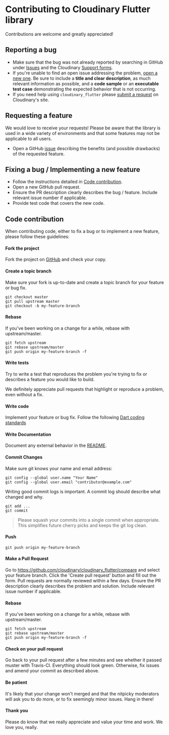 # Contributing to Cloudinary Flutter library

Contributions are welcome and greatly appreciated!

## Reporting a bug

- Make sure that the bug was not already reported by searching in GitHub under [Issues](https://github.com/cloudinary/cloudinary_flutter/issues) and the Cloudinary [Support forms](https://support.cloudinary.com).
- If you're unable to find an open issue addressing the problem, [open a new one](https://github.com/cloudinary/cloudinary_flutter/issues/new).
  Be sure to include a **title and clear description**, as much relevant information as possible, and a **code sample** or an **executable test case** demonstrating the expected behavior that is not occurring.
- If you need help using `cloudinary_flutter` please [submit a request](https://support.cloudinary.com/hc/en-us/requests/new) on Cloudinary's site.

## Requesting a feature

We would love to receive your requests!
Please be aware that the library is used in a wide variety of environments and that some features may not be applicable to all users.

- Open a GitHub [issue](https://github.com/cloudinary/cloudinary_flutter/issues) describing the benefits (and possible drawbacks) of the requested feature.

## Fixing a bug / Implementing a new feature

- Follow the instructions detailed in [Code contribution](#code-contribution).
- Open a new GitHub pull request.
- Ensure the PR description clearly describes the bug / feature. Include relevant issue number if applicable.
- Provide test code that covers the new code.

## Code contribution

When contributing code, either to fix a bug or to implement a new feature, please follow these guidelines:

#### Fork the project

Fork the project on [GitHub](https://github.com/cloudinary/cloudinary_flutter) and check your copy.

#### Create a topic branch

Make sure your fork is up-to-date and create a topic branch for your feature or bug fix.

```
git checkout master
git pull upstream master
git checkout -b my-feature-branch
```
#### Rebase

If you've been working on a change for a while, rebase with upstream/master.

```
git fetch upstream
git rebase upstream/master
git push origin my-feature-branch -f
```


#### Write tests

Try to write a test that reproduces the problem you're trying to fix or describes a feature you would like to build.

We definitely appreciate pull requests that highlight or reproduce a problem, even without a fix.

#### Write code

Implement your feature or bug fix.
Follow the following [Dart coding standards](https://dart.dev/guides/language/effective-dart)

#### Write Documentation

Document any external behavior in the [README](README.md).

#### Commit Changes

Make sure git knows your name and email address:

```
git config --global user.name "Your Name"
git config --global user.email "contributor@example.com"
```

Writing good commit logs is important. A commit log should describe what changed and why.

```
git add ...
git commit
```


> Please squash your commits into a single commit when appropriate. This simplifies future cherry picks and keeps the git log clean.

#### Push

```
git push origin my-feature-branch
```

#### Make a Pull Request

Go to https://github.com/cloudinary/cloudinary_flutter/compare and select your feature branch. Click the 'Create pull request' button and fill out the form. Pull requests are normally reviewed within a few days.
Ensure the PR description clearly describes the problem and solution. Include relevant issue number if applicable.

#### Rebase

If you've been working on a change for a while, rebase with upstream/master.

```
git fetch upstream
git rebase upstream/master
git push origin my-feature-branch -f
```

#### Check on your pull request

Go back to your pull request after a few minutes and see whether it passed muster with Travis-CI. Everything should look green. Otherwise, fix issues and amend your commit as described above.

#### Be patient

It's likely that your change won't merged and that the nitpicky moderators will ask you to do more, or to fix seemingly minor issues. Hang in there!

#### Thank you

Please do know that we really appreciate and value your time and work. We love you, really.